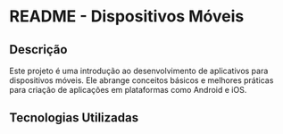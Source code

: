 # README - Dispositivos Móveis

## Descrição

Este projeto é uma introdução ao desenvolvimento de aplicativos para dispositivos móveis. Ele abrange conceitos básicos e melhores práticas para criação de aplicações em plataformas como Android e iOS.

## Tecnologias Utilizadas

